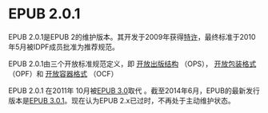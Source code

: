 # EPUB 2.0.1

EPUB 2.0.1是EPUB 2的维护版本。其开发于2009年获得[特许](http://idpf.org/epub/201/wg_charter)，最终标准于2010年5月被IDPF成员批准为推荐规范。

EPUB 2.0.1由三个开放标准规范定义，即 [开放出版结构](/20/spec/OPS_2.0.1_draft.htm) （OPS）， [开放包装格式](/20/spec/OPF_2.0.1_draft.htm) （OPF）和 [开放容器格式](http://www.idpf.org/doc_library/epub/OCF_2.0.1_draft.doc) （OCF）

EPUB 2.0.1 在2011年 10月被[EPUB 3.0](/30)取代 。截至2014年6月，EPUB的最新发行版本是[EPUB 3.0.1](/301)。现在认为EPUB 2.x已过时，不再处于主动维护状态。 
